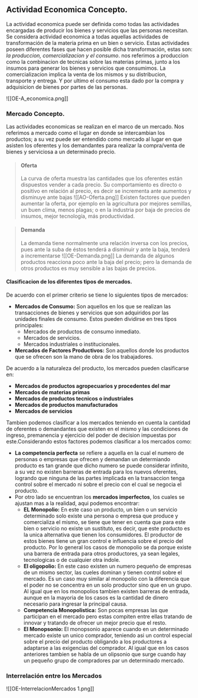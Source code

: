 ## Actividad Economica Concepto.

La actividad economica puede ser definida como todas las actividades encargadas de producir los bienes y servicios que las personas necesitan.
Se considera actividad economica a todas aquellas actividades de transformación de la materia prima en un bien o servicio. Estas actividades poseen diferentes fases que hacen posible dicha transformación, estas son: _la produccion, comercializacion y el consumo_. nos referimos a produccion como la combinacion de tecnicas sobre las materias primas, junto a los insumos para generar los bienes y servicios que consumimos. La comercializacion implica la venta de los mismos y su distribucion, transporte y entrega. Y por ultimo el consumo esta dado por la compra y adquisicion de bienes por partes de las personas.

![[OE-A_economica.png]]

### Mercado Concepto.

Las actividades economicas se realizan en el marco de un mercado. Nos referimos a mercado como el lugar en donde se intercambian los productos; a su vez puede ser entendido como mercado al lugar en que asisten los oferentes y los demandantes para realizar la compra/venta de bienes y serviciosa a un determinado precio.

> #### Oferta
> La curva de oferta muestra las cantidades que los oferentes están dispuestos vender a cada precio. Su comportamiento es directo o positivo en relación al precio, es decir se incrementa ante aumentos y disminuye ante bajas
> ![[AO-Oferta.png]]
> Existen factores que pueden aumentar la oferta, por ejemplo en la agricultura por mejores semillas, un buen clima, menos plagas; o en la industria por baja de precios de insumos, mejor tecnología, más productividad.

> #### Demanda
> La demanda tiene normalmente una relación inversa con los precios, pues ante la suba de éstos tenderá a disminuir y ante la baja, tenderá a incrementarse
> ![[OE-Demanda.png]]
> La demanda de algunos productos reacciona poco ante la baja del precio; pero la demanda de otros productos es muy sensible a las bajas de precios.

#### Clasificacion de los diferentes tipos de mercados.
De acuerdo con el primer criterio se tiene lo siguientes tipos de mercados:

- **Mercados de Consumo:** Son aquellos en los que se realizan las transacciones de bienes y servicios que son adquiridos por las unidades finales de consumo. Estos pueden dividirse en tres tipos principales:
	- Mercados de productos de consumo inmediato.
	- Mercados de servicios.
	- Mercados industriales o institucionales.
- **Mercados de Factores Productivos:** Son aquellos donde los productos que se ofrecen son la mano de obra de los trabajadores.

De acuerdo a la naturaleza del producto, los mercados pueden clasificarse en:

- **Mercados de productos agropecuarios y procedentes del mar**
- **Mercados de materias primas**
- **Mercados de productos tecnicos o industriales**
- **Mercados de productos manufacturados**
- **Mercados de servicios**

Tambien podemos clasificar a los mercados teniendo en cuenta la cantidad de oferentes o demandantes que existen en el mismo y las condiciones de ingreso, premanencia y ejercicio del poder de decision impuestas por este.Considerando estos factores podemos clasificar a los mercados como:

- **La competencia perfecta** se refiere a aquella en la cual el numero de personas o empresas que ofrecen y demandan un determiando producto es tan grande que dicho numero se puede considerar infinito, a su vez no existen barreras de entrada para los nuevos oferentes, logrando que ninguna de las partes implicada en la transaccion tenga control sobre el mercado ni sobre el precio con el cual se negocia el producto.
- Por otro lado se encuentran los **mercados imperfectos**, los cuales se ajustan mas a la realidad, aqui podemos encontrar:
	- **EL Monopolio:** En este caso un producto, un bien o un servicio determinado solo existe una persona o empresa que produce y comercializa el mismo, se tiene que tener en cuenta que para este bien o servicio no existe un sustituto, es decir, que este producto es la unica alternativa que tienen los consumidores. El productor de estos bienes tiene un gran control e influencia sobre el precio del producto. Por lo general los casos de monopolio se da porque existe una barrera de entrada para otros productores, ya sean legales, tecnologicas o de cualquier otra indole.
	- **El oligopolio:** En este caso existen un numero pequeño de empresas de un mismo sector, las cueles dominan y tienen control sobre el mercado. Es un caso muy similar al monopolio con la diferencia que el poder no se concentra en un solo productor sino que en un grupo. Al igual que en los monopolios tambien existen barreras de entrada, aunque en la mayoria de los casos es la cantidad de dinero necesario para ingresar la principal causa.
	- **Competencia Monopolistica:** Son pocas empresas las que participan en el mercado pero estas compiten entre ellas tratando de innovar y tratando de ofrecer un mejor precio que el resto.
	- **El Monopsonio:** El monopsonio aparece cuando en un determinado mercado existe un unico comprador, teniendo asi un control especial sobre el precio del producto obligando a los productores a adaptarse a las exigencias del comprador. Al igual que en los casos anteriores tambien se habla de un olipsonio que surge cuando hay un pequeño grupo de compradores par un determinado mercado.

### Interrelación entre los Mercados

![[OE-InterrelacionMercados 1.png]]